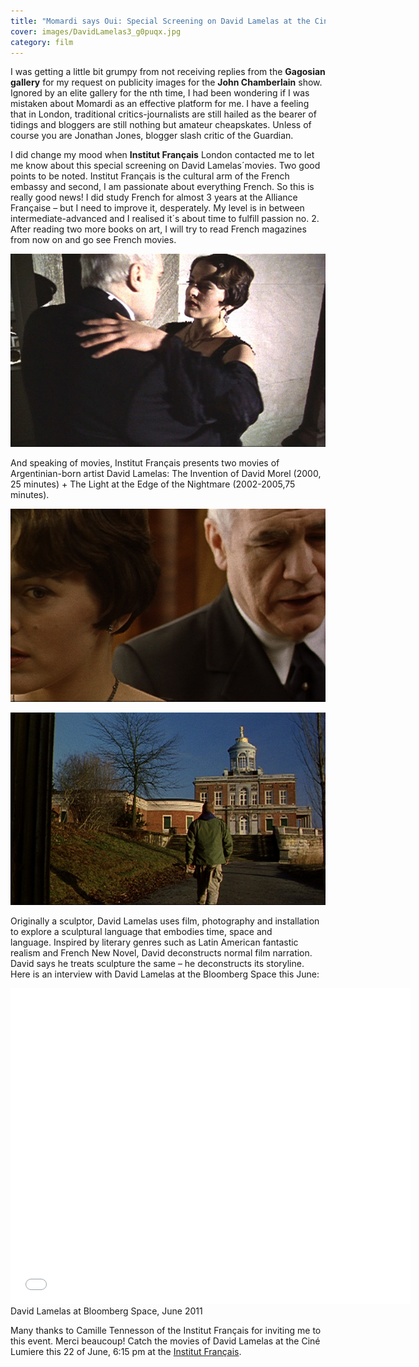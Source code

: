 ```yaml
---
title: "Momardi says Oui: Special Screening on David Lamelas at the Ciné Lumiere"
cover: images/DavidLamelas3_g0puqx.jpg
category: film
---
```


I was getting a little bit grumpy from not receiving replies from the **Gagosian gallery** for my request on publicity images for the **John Chamberlain** show. Ignored by an elite gallery for the nth time, I had been wondering if I was mistaken about Momardi as an effective platform for me. I have a feeling that in London, traditional critics-journalists are still hailed as the bearer of tidings and bloggers are still nothing but amateur cheapskates. Unless of course you are Jonathan Jones, blogger slash critic of the Guardian.

I did change my mood when **Institut Français** London contacted me to let me know about this special screening on David Lamelas´movies. Two good points to be noted. Institut Français is the cultural arm of the French embassy and second, I am passionate about everything French. So this is really good news! I did study French for almost 3 years at the Alliance Française – but I need to improve it, desperately. My level is in between intermediate-advanced and I realised it´s about time to fulfill passion no. 2. After reading two more books on art, I will try to read French magazines from now on and go see French movies.

![](./images/DavidLamelas_oipsv1.jpg)

And speaking of movies, Institut Français presents two movies of Argentinian-born artist David Lamelas: The Invention of David Morel (2000, 25 minutes) + The Light at the Edge of the Nightmare (2002-2005,75 minutes).

![](./images/DavidLamelas3_g0puqx.jpg)

![](./images/DavidLamelas2_gdthry.jpg)

Originally a sculptor, David Lamelas uses film, photography and installation to explore a sculptural language that embodies time, space and language. Inspired by literary genres such as Latin American fantastic realism and French New Novel, David deconstructs normal film narration. David says he treats sculpture the same – he deconstructs its storyline. Here is an interview with David Lamelas at the Bloomberg Space this June:

<iframe allowfullscreen="" class="youtube-player" frameborder="0" height="505" src="//www.youtube.com/embed/YIPb3F5pEQI?wmode=transparent&fs=1&hl=en&modestbranding=1&iv_load_policy=3&showsearch=0&rel=0&theme=dark" title="YouTube video player" type="text/html" width="640"></iframe>

<figcaption>David Lamelas at Bloomberg Space, June 2011</figcaption>

Many thanks to Camille Tennesson of the Institut Français for inviting me to this event. Merci beaucoup! Catch the movies of David Lamelas at the Ciné Lumiere this 22 of June, 6:15 pm at the [Institut Français](http://www.institut-francais.org.uk "Institut Français").
